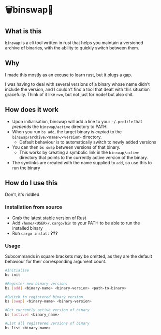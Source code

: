 # 🗑️binswap🔀

## What is this

`binswap` is a cli tool written in rust that helps you maintain a versioned archive of binaries, with the ability to quickly switch between them.

## Why

I made this mostly as an excuse to learn rust, but it plugs a gap.

I was having to deal with several versions of a binary whose name didn't include the version, and I couldn't find a tool that dealt with this situation gracefully.
Think of it like `nvm`, but not just for node! but also shit.

## How does it work

- Upon initialisation, binswap will add a line to your `~/.profile` that *prepends* the `binswap/active` directory to PATH. 
- When you run `bs add`, the target binary is *copied* to the `binswap/archive/<name>/<version>` directory. 
    - Default behaviour is to automatically switch to newly added versions
- You can then `bs swap` between versions of that binary.
    - This works by creating a symbolic link in the `binswap/active` directory that points to the currently active version of the binary.
- The symlinks are created with the name supplied to `add`, so use this to run the binary

## How do I use this

Don't, it's riddled.

### Installation from source

- Grab the latest stable version of Rust
- Add `/home/<USER>/.cargo/bin` to your PATH to be able to run the installed binary
- Run `cargo install` **???**

### Usage

Subcommands in square brackets may be omitted, as they are the default behaviour for their corresponding argument count.

```bash
#Initialise
bs init

#Register new binary version:
bs [add] <binary-name> <binary-version> <path-to-binary>

#Switch to registered binary version
bs [swap] <binary-name> <binary-version>

#Get currently active version of binary
bs [active] <binary_name>

#List all registered versions of binary
bs list <binary-name>
```
